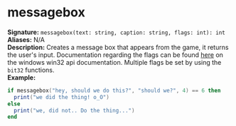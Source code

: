 # messagebox
**Signature:** `messagebox(text: string, caption: string, flags: int): int` <br>
**Aliases:** N/A <br>
**Description:** Creates a message box that appears from the game, it returns the user's input. Documentation regarding the flags can be found [here](https://docs.microsoft.com/en-us/windows/win32/api/winuser/nf-winuser-messagebox) on the windows win32 api documentation. Multiple flags be set by using the `bit32` functions. <br>
**Example:**
```lua
if messagebox("hey, should we do this?", "should we?", 4) == 6 then
  print("we did the thing! o_O")
else
  print("we, did not.. Do the thing...")
end
```
